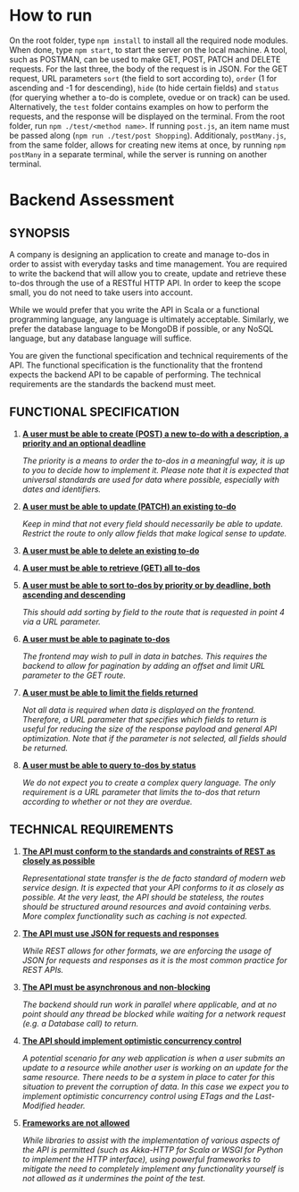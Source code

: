 # **How to run**
On the root folder, type `npm install` to install all the required node modules. When done, type `npm start`, to start the server on the local machine. A tool, such as POSTMAN, can be used to make GET, POST, PATCH and DELETE requests. For the last three, the body of the request is in JSON. For the GET request, URL parameters `sort` (the field to sort according to), `order` (1 for ascending and -1 for descending), `hide` (to hide certain fields) and `status` (for querying whether a to-do is complete, ovedue or on track) can be used.
Alternatively, the `test` folder contains examples on how to perform the requests, and the response will be displayed on the terminal. From the root folder, run `npm ./test/<method name>`. If running `post.js`, an item name must be passed along (`npm run ./test/post Shopping`).
Additionaly, `postMany.js`, from the same folder, allows for creating new items at once, by running `npm postMany` in a separate terminal, while the server is running on another terminal.


# **Backend Assessment**

## SYNOPSIS

A company is designing an application to create and manage to-dos in order to assist with everyday tasks and time management. You are required to write the backend that will allow you to create, update and retrieve these to-dos through the use of a RESTful HTTP API. In order to keep the scope small, you do not need to take users into account.

While we would prefer that you write the API in Scala or a functional programming language, any language is ultimately acceptable. Similarly, we prefer the database language to be MongoDB if possible, or any NoSQL language, but any database language will suffice.

You are given the functional specification and technical requirements of the API. The functional specification is the functionality that the frontend expects the backend API to be capable of performing. The technical requirements are the standards the backend must meet.

## FUNCTIONAL SPECIFICATION

1. **<span style="text-decoration:underline;">A user must be able to create (POST) a new to-do with a description, a priority and an optional deadline</span>**

    _The priority is a means to order the to-dos in a meaningful way, it is up to you to decide how to implement it. Please note that it is expected that universal standards are used for data where possible, especially with dates and identifiers._

2. **<span style="text-decoration:underline;">A user must be able to update (PATCH) an existing to-do</span>**

    _Keep in mind that not every field should necessarily be able to update. Restrict the route to only allow fields that make logical sense to update._

3. **<span style="text-decoration:underline;">A user must be able to delete an existing to-do</span>**
4. **<span style="text-decoration:underline;">A user must be able to retrieve (GET) all to-dos</span>**
5. **<span style="text-decoration:underline;">A user must be able to sort to-dos by priority or by deadline, both ascending and descending</span>**

    _This should add sorting by field to the route that is requested in point 4 via a URL parameter._

6. **<span style="text-decoration:underline;">A user must be able to paginate to-dos</span>**

    _The frontend may wish to pull in data in batches. This requires the backend to allow for pagination by adding an offset and limit URL parameter to the GET route._

7. **<span style="text-decoration:underline;">A user must be able to limit the fields returned</span>**

    _Not all data is required when data is displayed on the frontend. Therefore, a URL parameter that specifies which fields to return is useful for reducing the size of the response payload and general API optimization. Note that if the parameter is not selected, all fields should be returned._

8. **<span style="text-decoration:underline;">A user must be able to query to-dos by status</span>**

    _We do not expect you to create a complex query language. The only requirement is a URL parameter that limits the to-dos that return according to whether or not they are overdue._

## TECHNICAL REQUIREMENTS

1. **<span style="text-decoration:underline;">The API must conform to the standards and constraints of REST as closely as possible</span>**

    _Representational state transfer is the de facto standard of modern web service design. It is expected that your API conforms to it as closely as possible. At the very least, the API should be stateless, the routes should be structured around resources and avoid containing verbs. More complex functionality such as caching is not expected._

2. **<span style="text-decoration:underline;">The API must use JSON for requests and responses</span>**

    _While REST allows for other formats, we are enforcing the usage of JSON for requests and responses as it is the most common practice for REST APIs._

3. **<span style="text-decoration:underline;">The API must be asynchronous and non-blocking</span>**

    _The backend should run work in parallel where applicable, and at no point should any thread be blocked while waiting for a network request (e.g. a Database call) to return._

4. **<span style="text-decoration:underline;">The API should implement optimistic concurrency control</span>**

    _A potential scenario for any web application is when a user submits an update to a resource while another user is working on an update for the same resource. There needs to be a system in place to cater for this situation to prevent the corruption of data. In this case we expect you to implement optimistic concurrency control using ETags and the Last-Modified header._

5. **<span style="text-decoration:underline;">Frameworks are not allowed</span>**

    _While libraries to assist with the implementation of various aspects of the API is permitted (such as Akka-HTTP for Scala or WSGI for Python to implement the HTTP interface), using powerful frameworks to mitigate the need to completely implement any functionality yourself is not allowed as it undermines the point of the test._
